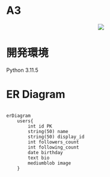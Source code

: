 # A3
<p align="center">
    <img src="https://github.com/wakaDnna/A3/assets/147518230/f2d04341-0199-4be1-80c0-d690543a84d0"/>
</p>

# 開発環境
Python 3.11.5

# ER Diagram

```mermaid

erDiagram
    users{
        int id PK
        string(50) name
        string(50) display_id 
        int followers_count
        int following_count
        date birthday
        text bio
        mediumblob image
    }

```
